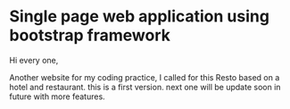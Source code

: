 # Single page web application using bootstrap framework

Hi every one,

Another website for my coding practice, I called for this Resto based on a hotel and restaurant.
this is a first version. next one will be update soon in future with more features.  
